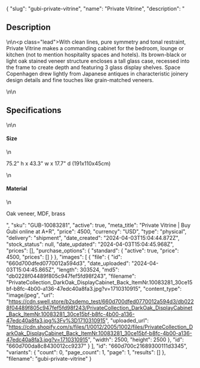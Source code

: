 {
  "slug": "gubi-private-vitrine",
  "name": "Private Vitrine",
  "description": "<h2>Description</h2>\n<!-- split -->\n<p class=\"lead\">With clean lines, pure symmetry and tonal restraint, Private Vitrine makes a commanding cabinet for the bedroom, lounge or kitchen (not to mention hospitality spaces and hotels). Its brown-black or light oak stained veneer structure encloses a tall glass case, recessed into the frame to create depth and featuring 3 glass display shelves. Space Copenhagen drew lightly from Japanese antiques in characteristic joinery design details and fine touches like grain-matched veneers.</p>\n<!-- split -->\n<h2>Specifications</h2>\n<!-- split -->\n<h4>Size</h4>\n<p>75.2\" h x 43.3\" w x 17.7\" d (191x110x45cm)</p>\n<h4>Material</h4>\n<p>Oak veneer, MDF, brass</p>",
  "sku": "GUB-10083281",
  "active": true,
  "meta_title": "Private Vitrine | Buy Gubi online at A+R",
  "price": 4500,
  "currency": "USD",
  "type": "physical",
  "delivery": "shipment",
  "date_created": "2024-04-03T15:04:44.872Z",
  "stock_status": null,
  "date_updated": "2024-04-03T15:04:45.968Z",
  "prices": [],
  "purchase_options": {
    "standard": {
      "active": true,
      "price": 4500,
      "prices": []
    }
  },
  "images": [
    {
      "file": {
        "id": "660d700dfed0770012a594d3",
        "date_uploaded": "2024-04-03T15:04:45.865Z",
        "length": 303524,
        "md5": "db0228f04489f805c947fef5fd98f243",
        "filename": "PrivateCollection_DarkOak_DisplayCabinet_Back_ItemNr.10083281_30ce15bf-b8fc-4b00-a136-47edc40a8fa3.jpg?v=1710310915",
        "content_type": "image/jpeg",
        "url": "https://cdn.swell.store/b2sdemo_test/660d700dfed0770012a594d3/db0228f04489f805c947fef5fd98f243/PrivateCollection_DarkOak_DisplayCabinet_Back_ItemNr.10083281_30ce15bf-b8fc-4b00-a136-47edc40a8fa3.jpg%3Fv%3D1710310915",
        "uploaded_url": "https://cdn.shopify.com/s/files/1/0012/2005/1002/files/PrivateCollection_DarkOak_DisplayCabinet_Back_ItemNr.10083281_30ce15bf-b8fc-4b00-a136-47edc40a8fa3.jpg?v=1710310915",
        "width": 2500,
        "height": 2500
      },
      "id": "660d700da8c8430012cc9237"
    }
  ],
  "id": "660d700c21689300111d3345",
  "variants": {
    "count": 0,
    "page_count": 1,
    "page": 1,
    "results": []
  },
  "filename": "gubi-private-vitrine"
}